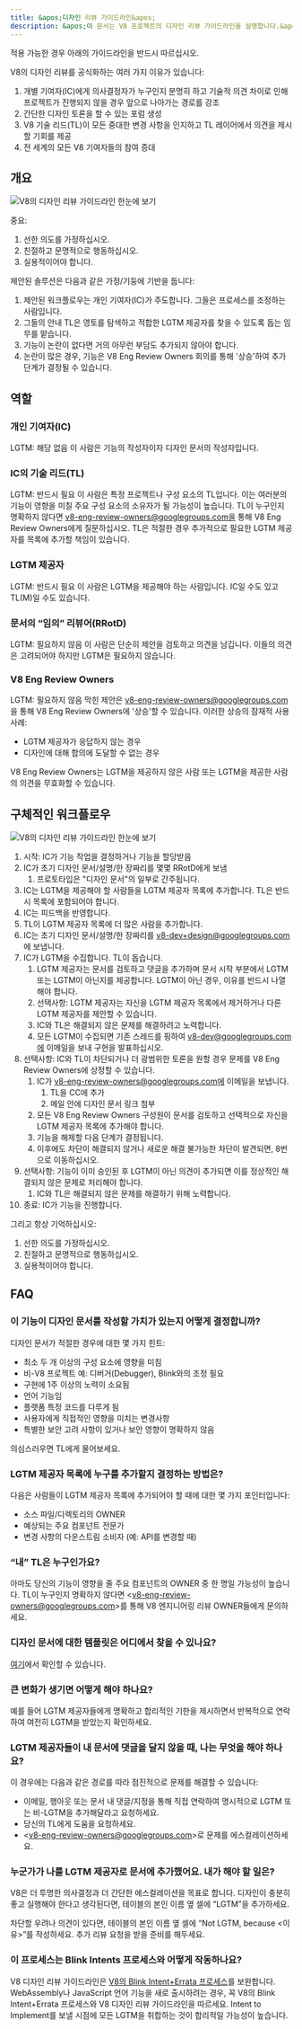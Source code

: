 ```yaml
---
title: &apos;디자인 리뷰 가이드라인&apos;
description: &apos;이 문서는 V8 프로젝트의 디자인 리뷰 가이드라인을 설명합니다.&apos;
---
```

적용 가능한 경우 아래의 가이드라인을 반드시 따르십시오.

V8의 디자인 리뷰를 공식화하는 여러 가지 이유가 있습니다:

1. 개별 기여자(IC)에게 의사결정자가 누구인지 분명히 하고 기술적 의견 차이로 인해 프로젝트가 진행되지 않을 경우 앞으로 나아가는 경로를 강조
1. 간단한 디자인 토론을 할 수 있는 포럼 생성
1. V8 기술 리드(TL)이 모든 중대한 변경 사항을 인지하고 TL 레이어에서 의견을 제시할 기회를 제공
1. 전 세계의 모든 V8 기여자들의 참여 증대

## 개요

![V8의 디자인 리뷰 가이드라인 한눈에 보기](/_img/docs/design-review-guidelines/design-review-guidelines.svg)

중요:

1. 선한 의도를 가정하십시오.
1. 친절하고 문명적으로 행동하십시오.
1. 실용적이어야 합니다.

제안된 솔루션은 다음과 같은 가정/기둥에 기반을 둡니다:

1. 제안된 워크플로우는 개인 기여자(IC)가 주도합니다. 그들은 프로세스를 조정하는 사람입니다.
1. 그들의 안내 TL은 영토를 탐색하고 적합한 LGTM 제공자를 찾을 수 있도록 돕는 임무를 맡습니다.
1. 기능이 논란이 없다면 거의 아무런 부담도 추가되지 않아야 합니다.
1. 논란이 많은 경우, 기능은 V8 Eng Review Owners 회의를 통해 '상승'하여 추가 단계가 결정될 수 있습니다.

## 역할

### 개인 기여자(IC)

LGTM: 해당 없음
이 사람은 기능의 작성자이자 디자인 문서의 작성자입니다.

### IC의 기술 리드(TL)

LGTM: 반드시 필요
이 사람은 특정 프로젝트나 구성 요소의 TL입니다. 이는 여러분의 기능이 영향을 미칠 주요 구성 요소의 소유자가 될 가능성이 높습니다. TL이 누구인지 명확하지 않다면 v8-eng-review-owners@googlegroups.com을 통해 V8 Eng Review Owners에게 질문하십시오. TL은 적절한 경우 추가적으로 필요한 LGTM 제공자를 목록에 추가할 책임이 있습니다.

### LGTM 제공자

LGTM: 반드시 필요
이 사람은 LGTM을 제공해야 하는 사람입니다. IC일 수도 있고 TL(M)일 수도 있습니다.

### 문서의 “임의” 리뷰어(RRotD)

LGTM: 필요하지 않음
이 사람은 단순히 제안을 검토하고 의견을 남깁니다. 이들의 의견은 고려되어야 하지만 LGTM은 필요하지 않습니다.

### V8 Eng Review Owners

LGTM: 필요하지 않음
막힌 제안은 <v8-eng-review-owners@googlegroups.com>을 통해 V8 Eng Review Owners에 '상승'할 수 있습니다. 이러한 상승의 잠재적 사용 사례:

- LGTM 제공자가 응답하지 않는 경우
- 디자인에 대해 합의에 도달할 수 없는 경우

V8 Eng Review Owners는 LGTM을 제공하지 않은 사람 또는 LGTM을 제공한 사람의 의견을 무효화할 수 있습니다.

## 구체적인 워크플로우

![V8의 디자인 리뷰 가이드라인 한눈에 보기](/_img/docs/design-review-guidelines/design-review-guidelines.svg)

1. 시작: IC가 기능 작업을 결정하거나 기능을 할당받음
1. IC가 초기 디자인 문서/설명/한 장짜리를 몇몇 RRotD에게 보냄
    1. 프로토타입은 "디자인 문서"의 일부로 간주됩니다.
1. IC는 LGTM을 제공해야 할 사람들을 LGTM 제공자 목록에 추가합니다. TL은 반드시 목록에 포함되어야 합니다.
1. IC는 피드백을 반영합니다.
1. TL이 LGTM 제공자 목록에 더 많은 사람을 추가합니다.
1. IC는 초기 디자인 문서/설명/한 장짜리를 <v8-dev+design@googlegroups.com>에 보냅니다.
1. IC가 LGTM을 수집합니다. TL이 돕습니다.
    1. LGTM 제공자는 문서를 검토하고 댓글을 추가하며 문서 시작 부분에서 LGTM 또는 LGTM이 아닌지를 제공합니다. LGTM이 아닌 경우, 이유를 반드시 나열해야 합니다.
    1. 선택사항: LGTM 제공자는 자신을 LGTM 제공자 목록에서 제거하거나 다른 LGTM 제공자를 제안할 수 있습니다.
    1. IC와 TL은 해결되지 않은 문제를 해결하려고 노력합니다.
    1. 모든 LGTM이 수집되면 기존 스레드를 핑하여 v8-dev@googlegroups.com에 이메일을 보내 구현을 발표하십시오.
1. 선택사항: IC와 TL이 차단되거나 더 광범위한 토론을 원할 경우 문제를 V8 Eng Review Owners에 상정할 수 있습니다.
    1. IC가 v8-eng-review-owners@googlegroups.com에 이메일을 보냅니다.
        1. TL을 CC에 추가
        1. 메일 안에 디자인 문서 링크 첨부
    1. 모든 V8 Eng Review Owners 구성원이 문서를 검토하고 선택적으로 자신을 LGTM 제공자 목록에 추가해야 합니다.
    1. 기능을 해제할 다음 단계가 결정됩니다.
    1. 이후에도 차단이 해결되지 않거나 새로운 해결 불가능한 차단이 발견되면, 8번으로 이동하십시오.
1. 선택사항: 기능이 이미 승인된 후 LGTM이 아닌 의견이 추가되면 이를 정상적인 해결되지 않은 문제로 처리해야 합니다.
    1. IC와 TL은 해결되지 않은 문제를 해결하기 위해 노력합니다.
1. 종료: IC가 기능을 진행합니다.

그리고 항상 기억하십시오:

1. 선한 의도를 가정하십시오.
1. 친절하고 문명적으로 행동하십시오.
1. 실용적이어야 합니다.

## FAQ

### 이 기능이 디자인 문서를 작성할 가치가 있는지 어떻게 결정합니까?

디자인 문서가 적절한 경우에 대한 몇 가지 힌트:

- 최소 두 개 이상의 구성 요소에 영향을 미침
- 비-V8 프로젝트 예: 디버거(Debugger), Blink와의 조정 필요
- 구현에 1주 이상의 노력이 소요됨
- 언어 기능임
- 플랫폼 특정 코드를 다루게 됨
- 사용자에게 직접적인 영향을 미치는 변경사항
- 특별한 보안 고려 사항이 있거나 보안 영향이 명확하지 않음

의심스러우면 TL에게 물어보세요.

### LGTM 제공자 목록에 누구를 추가할지 결정하는 방법은?

다음은 사람들이 LGTM 제공자 목록에 추가되어야 할 때에 대한 몇 가지 포인터입니다:

- 소스 파일/디렉토리의 OWNER
- 예상되는 주요 컴포넌트 전문가
- 변경 사항의 다운스트림 소비자 (예: API를 변경할 때)

### “내” TL은 누구인가요?

아마도 당신의 기능이 영향을 줄 주요 컴포넌트의 OWNER 중 한 명일 가능성이 높습니다. TL이 누구인지 명확하지 않다면 &lt;v8-eng-review-owners@googlegroups.com>를 통해 V8 엔지니어링 리뷰 OWNER들에게 문의하세요.

### 디자인 문서에 대한 템플릿은 어디에서 찾을 수 있나요?

[여기](https://docs.google.com/document/d/1CWNKvxOYXGMHepW31hPwaFz9mOqffaXnuGqhMqcyFYo/template/preview)에서 확인할 수 있습니다.

### 큰 변화가 생기면 어떻게 해야 하나요?

예를 들어 LGTM 제공자들에게 명확하고 합리적인 기한을 제시하면서 반복적으로 연락하여 여전히 LGTM을 받았는지 확인하세요.

### LGTM 제공자들이 내 문서에 댓글을 달지 않을 때, 나는 무엇을 해야 하나요?

이 경우에는 다음과 같은 경로를 따라 점진적으로 문제를 해결할 수 있습니다:

- 이메일, 행아웃 또는 문서 내 댓글/지정을 통해 직접 연락하여 명시적으로 LGTM 또는 비-LGTM을 추가해달라고 요청하세요.
- 당신의 TL에게 도움을 요청하세요.
- &lt;v8-eng-review-owners@googlegroups.com>로 문제를 에스컬레이션하세요.

### 누군가가 나를 LGTM 제공자로 문서에 추가했어요. 내가 해야 할 일은?

V8은 더 투명한 의사결정과 더 간단한 에스컬레이션을 목표로 합니다. 디자인이 충분히 좋고 실행해야 한다고 생각된다면, 테이블의 본인 이름 옆 셀에 “LGTM”을 추가하세요.

차단할 우려나 의견이 있다면, 테이블의 본인 이름 옆 셀에 “Not LGTM, because \<이유>”를 작성하세요. 추가 리뷰 요청을 받을 준비를 해두세요.

### 이 프로세스는 Blink Intents 프로세스와 어떻게 작동하나요?

V8 디자인 리뷰 가이드라인은 [V8의 Blink Intent+Errata 프로세스](/docs/feature-launch-process)를 보완합니다. WebAssembly나 JavaScript 언어 기능을 새로 출시하려는 경우, 꼭 V8의 Blink Intent+Errata 프로세스와 V8 디자인 리뷰 가이드라인을 따르세요. Intent to Implement를 보낼 시점에 모든 LGTM을 취합하는 것이 합리적일 가능성이 높습니다.
